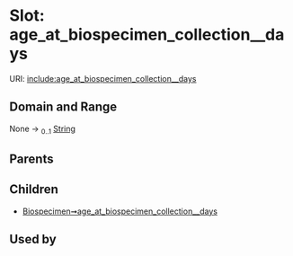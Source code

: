
# Slot: age_at_biospecimen_collection__days




URI: [include:age_at_biospecimen_collection__days](https://w3id.org/include/age_at_biospecimen_collection__days)


## Domain and Range

None &#8594;  <sub>0..1</sub> [String](types/String.md)

## Parents


## Children

 *  [Biospecimen➞age_at_biospecimen_collection__days](Biospecimen_age_at_biospecimen_collection__days.md)

## Used by

